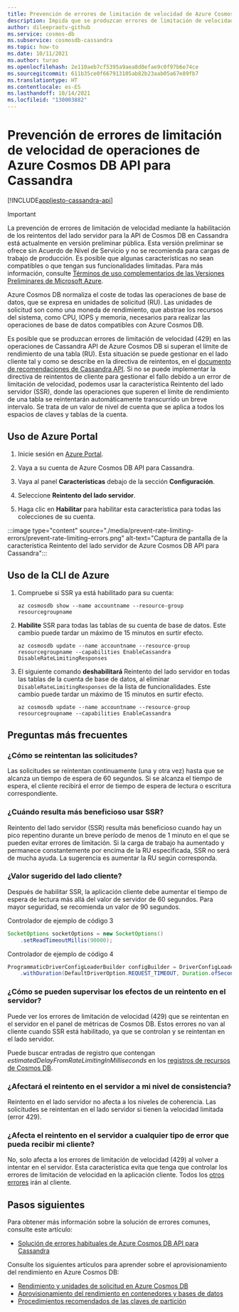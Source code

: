 ```yaml
---
title: Prevención de errores de limitación de velocidad de Azure Cosmos DB API para Cassandra
description: Impida que se produzcan errores de limitación de velocidad en las operaciones de Azure Cosmos DB API para Cassandra con la característica Reintento del lado servidor (SSR).
author: dileepraotv-github
ms.service: cosmos-db
ms.subservice: cosmosdb-cassandra
ms.topic: how-to
ms.date: 10/11/2021
ms.author: turao
ms.openlocfilehash: 2e110aeb7cf5395a9aea8d0efae9c0f97b6e74ce
ms.sourcegitcommit: 611b35ce0f667913105ab82b23aab05a67e89fb7
ms.translationtype: HT
ms.contentlocale: es-ES
ms.lasthandoff: 10/14/2021
ms.locfileid: "130003882"
---
```

# <a name="prevent-rate-limiting-errors-for-azure-cosmos-db-api-for-cassandra-operations"></a>Prevención de errores de limitación de velocidad de operaciones de Azure Cosmos DB API para Cassandra
[!INCLUDE[appliesto-cassandra-api](../includes/appliesto-cassandra-api.md)]

> [!IMPORTANT]
> La prevención de errores de limitación de velocidad mediante la habilitación de los reintentos del lado servidor para la API de Cosmos DB en Cassandra está actualmente en versión preliminar pública.
> Esta versión preliminar se ofrece sin Acuerdo de Nivel de Servicio y no se recomienda para cargas de trabajo de producción. Es posible que algunas características no sean compatibles o que tengan sus funcionalidades limitadas.
> Para más información, consulte [Términos de uso complementarios de las Versiones Preliminares de Microsoft Azure](https://azure.microsoft.com/support/legal/preview-supplemental-terms/).

Azure Cosmos DB normaliza el coste de todas las operaciones de base de datos, que se expresa en unidades de solicitud (RU). Las unidades de solicitud son como una moneda de rendimiento, que abstrae los recursos del sistema, como CPU, IOPS y memoria, necesarios para realizar las operaciones de base de datos compatibles con Azure Cosmos DB.

Es posible que se produzcan errores de limitación de velocidad (429) en las operaciones de Cassandra API de Azure Cosmos DB si superan el límite de rendimiento de una tabla (RU). Esta situación se puede gestionar en el lado cliente tal y como se describe en la directiva de reintentos, en el [documento de recomendaciones de Cassandra API](https://devblogs.microsoft.com/cosmosdb/cassandra-api-java/#retry-policy). Si no se puede implementar la directiva de reintentos de cliente para gestionar el fallo debido a un error de limitación de velocidad, podemos usar la característica Reintento del lado servidor (SSR), donde las operaciones que superen el límite de rendimiento de una tabla se reintentarán automáticamente transcurrido un breve intervalo. Se trata de un valor de nivel de cuenta que se aplica a todos los espacios de claves y tablas de la cuenta.

## <a name="use-the-azure-portal"></a>Uso de Azure Portal

1. Inicie sesión en [Azure Portal](https://portal.azure.com/).

2. Vaya a su cuenta de Azure Cosmos DB API para Cassandra.

3. Vaya al panel **Características** debajo de la sección **Configuración**.

4. Seleccione **Reintento del lado servidor**.

5. Haga clic en **Habilitar** para habilitar esta característica para todas las colecciones de su cuenta.

:::image type="content" source="./media/prevent-rate-limiting-errors/prevent-rate-limiting-errors.png" alt-text="Captura de pantalla de la característica Reintento del lado servidor de Azure Cosmos DB API para Cassandra":::

## <a name="use-the-azure-cli"></a>Uso de la CLI de Azure

1. Compruebe si SSR ya está habilitado para su cuenta:

   ```azurecli-interactive
   az cosmosdb show --name accountname --resource-group resourcegroupname
   ```

2. **Habilite** SSR para todas las tablas de su cuenta de base de datos. Este cambio puede tardar un máximo de 15 minutos en surtir efecto.

   ```azurecli-interactive
   az cosmosdb update --name accountname --resource-group resourcegroupname --capabilities EnableCassandra DisableRateLimitingResponses
   ```

3. El siguiente comando **deshabilitará** Reintento del lado servidor en todas las tablas de la cuenta de base de datos, al eliminar `DisableRateLimitingResponses` de la lista de funcionalidades. Este cambio puede tardar un máximo de 15 minutos en surtir efecto.

   ```azurecli-interactive
   az cosmosdb update --name accountname --resource-group resourcegroupname --capabilities EnableCassandra
   ```

## <a name="frequently-asked-questions"></a>Preguntas más frecuentes

### <a name="how-are-requests-retried"></a>¿Cómo se reintentan las solicitudes?

Las solicitudes se reintentan continuamente (una y otra vez) hasta que se alcanza un tiempo de espera de 60 segundos. Si se alcanza el tiempo de espera, el cliente recibirá el error de tiempo de espera de lectura o escritura correspondiente.

### <a name="when-is-ssr-most-beneficial"></a>¿Cuándo resulta más beneficioso usar SSR?

Reintento del lado servidor (SSR) resulta más beneficioso cuando hay un pico repentino durante un breve período de menos de 1 minuto en el que se pueden evitar errores de limitación. Si la carga de trabajo ha aumentado y permanece constantemente por encima de la RU especificada, SSR no será de mucha ayuda. La sugerencia es aumentar la RU según corresponda.

### <a name="suggested-client-side-settings"></a>¿Valor sugerido del lado cliente?

Después de habilitar SSR, la aplicación cliente debe aumentar el tiempo de espera de lectura más allá del valor de servidor de 60 segundos. Para mayor seguridad, se recomienda un valor de 90 segundos.

Controlador de ejemplo de código 3
```java
SocketOptions socketOptions = new SocketOptions()
    .setReadTimeoutMillis(90000); 
```
Controlador de ejemplo de código 4  
```java
ProgrammaticDriverConfigLoaderBuilder configBuilder = DriverConfigLoader.programmaticBuilder()
    .withDuration(DefaultDriverOption.REQUEST_TIMEOUT, Duration.ofSeconds(90)); 
```

### <a name="how-can-i-monitor-the-effects-of-a-server-side-retry"></a>¿Cómo se pueden supervisar los efectos de un reintento en el servidor?

Puede ver los errores de limitación de velocidad (429) que se reintentan en el servidor en el panel de métricas de Cosmos DB. Estos errores no van al cliente cuando SSR está habilitado, ya que se controlan y se reintentan en el lado servidor.

Puede buscar entradas de registro que contengan *estimatedDelayFromRateLimitingInMilliseconds* en los [registros de recursos de Cosmos DB](../cosmosdb-monitor-resource-logs.md).

### <a name="will-server-side-retry-affect-my-consistency-level"></a>¿Afectará el reintento en el servidor a mi nivel de consistencia?

Reintento en el lado servidor no afecta a los niveles de coherencia. Las solicitudes se reintentan en el lado servidor si tienen la velocidad limitada (error 429).

### <a name="does-server-side-retry-affect-any-type-of-error-that-my-client-might-receive"></a>¿Afecta el reintento en el servidor a cualquier tipo de error que pueda recibir mi cliente?

No, solo afecta a los errores de limitación de velocidad (429) al volver a intentar en el servidor. Esta característica evita que tenga que controlar los errores de limitación de velocidad en la aplicación cliente. Todos los [otros errores](troubleshoot-common-issues.md) irán al cliente.

## <a name="next-steps"></a>Pasos siguientes

Para obtener más información sobre la solución de errores comunes, consulte este artículo:

* [Solución de errores habituales de Azure Cosmos DB API para Cassandra](troubleshoot-common-issues.md)


Consulte los siguientes artículos para aprender sobre el aprovisionamiento del rendimiento en Azure Cosmos DB:

* [Rendimiento y unidades de solicitud en Azure Cosmos DB](../request-units.md)
* [Aprovisionamiento del rendimiento en contenedores y bases de datos](../how-to-provision-throughput-cassandra.md) 
* [Procedimientos recomendados de las claves de partición](../cassandra-partitioning.md)


